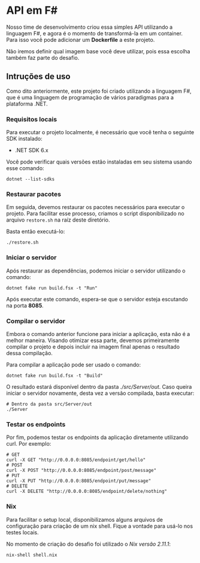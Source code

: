 # API em F#

Nosso time de desenvolvimento criou essa simples API utilizando a linguagem F#,
e agora é o momento de transformá-la em um container. Para isso você pode
adicionar um **Dockerfile** a este projeto.

Não iremos definir qual imagem base você deve utilizar, pois essa escolha também
faz parte do desafio.

## Intruções de uso

Como dito anteriormente, este projeto foi criado utilizando a linguagem F#, que
é uma linguagem de programação de vários paradigmas para a plataforma .NET.

### Requisitos locais

Para executar o projeto localmente, é necessário que você tenha o seguinte SDK
instalado:

* .NET SDK 6.x

Você pode verificar quais versões estão instaladas em seu sistema usando esse
comando:

``` shell
dotnet --list-sdks
```

### Restaurar pacotes

Em seguida, devemos restaurar os pacotes necessários para executar o
projeto. Para facilitar esse processo, criamos o script disponibilizado no
arquivo `restore.sh` na raíz deste diretório.

Basta então executá-lo:

``` shell
./restore.sh
```

### Iniciar o servidor

Após restaurar as dependências, podemos iniciar o servidor utilizando o comando:

``` shell
dotnet fake run build.fsx -t "Run"
```

Após executar este comando, espera-se que o servidor esteja escutando na porta
**8085**.

### Compilar o servidor

Embora o comando anterior funcione para iniciar a aplicação, esta não é a melhor
maneira. Visando otimizar essa parte, devemos primeiramente compilar o projeto e
depois incluir na imagem final apenas o resultado dessa compilação.

Para compilar a aplicação pode ser usado o comando:

``` shell
dotnet fake run build.fsx -t "Build"
```

O resultado estará disponível dentro da pasta *./src/Server/out*. Caso queira
iniciar o servidor novamente, desta vez a versão compilada, basta executar:

``` shell
# Dentro da pasta src/Server/out
./Server
```

### Testar os endpoints

Por fim, podemos testar os endpoints da aplicação diretamente utilizando
curl. Por exemplo:

``` shell
# GET
curl -X GET "http://0.0.0.0:8085/endpoint/get/hello"
# POST
curl -X POST "http://0.0.0.0:8085/endpoint/post/message"
# PUT
curl -X PUT "http://0.0.0.0:8085/endpoint/put/message"
# DELETE
curl -X DELETE "http://0.0.0.0:8085/endpoint/delete/nothing"
```

### Nix

Para facilitar o setup local, disponibilizamos alguns arquivos de configuração
para criação de um nix shell. Fique a vontade para usá-lo nos testes locais.

No momento de criação do desafio foi utilizado o *Nix versão 2.11.1*:

``` shell
nix-shell shell.nix
```

